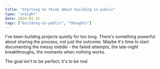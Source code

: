 ```yaml
---
title: "Starting to think about building in public"
type: "insight"
date: 2024-01-15
tags: ["building-in-public", "thoughts"]
---
```


I've been building projects quietly for too long. There's something powerful about sharing the process, not just the outcome. Maybe it's time to start documenting the messy middle - the failed attempts, the late-night breakthroughs, the moments when nothing works.

The goal isn't to be perfect; it's to be real. 